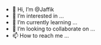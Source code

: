 - 👋 Hi, I’m @Jaffik
- 👀 I’m interested in ...
- 🌱 I’m currently learning ...
- 💞️ I’m looking to collaborate on ...
- 📫 How to reach me ...

<!---
Jaffik/Jaffik is a ✨ special ✨ repository because its `README.md` (this file) appears on your GitHub profile.
You can click the Preview link to take a look at your changes.
--->
